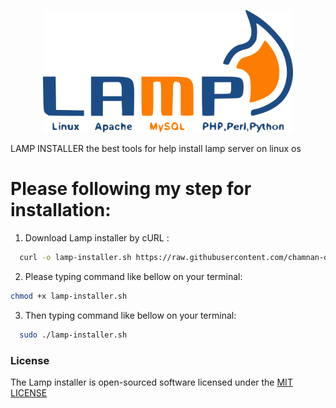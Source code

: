 <p align="center"><a href="https://github.com/chamnan-dev/LAMP-INSTALLER" target="_blank"><img src="/lamp.png" width="400" alt="Lamp installer Logo"></a></p>

LAMP INSTALLER  the best tools for help install lamp server on linux os

# Please following my step for installation:

1. Download Lamp installer by cURL : 
```bash 
  curl -o lamp-installer.sh https://raw.githubusercontent.com/chamnan-dev/LAMP-INSTALLER/master/lamp-installer.sh
``` 

2. Please typing command like bellow on your terminal: 

```bash 
chmod +x lamp-installer.sh

```

3. Then typing command like bellow on your terminal:

```bash
  sudo ./lamp-installer.sh
``` 

### License

The Lamp installer is open-sourced software licensed under the [MIT LICENSE](https://opensource.org/licenses/MIT)

